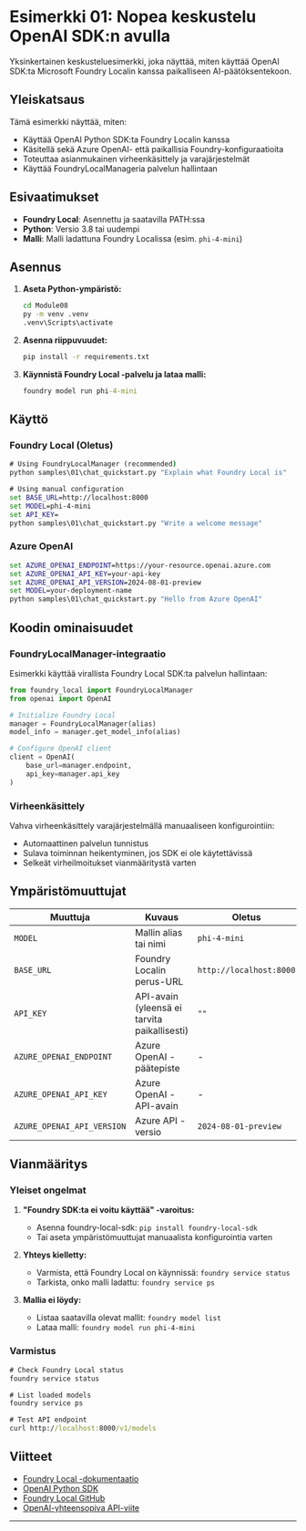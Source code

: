 <!--
CO_OP_TRANSLATOR_METADATA:
{
  "original_hash": "fb649a75048715165e76e20b366620a9",
  "translation_date": "2025-09-24T23:32:26+00:00",
  "source_file": "Module08/samples/01/README.md",
  "language_code": "fi"
}
-->
# Esimerkki 01: Nopea keskustelu OpenAI SDK:n avulla

Yksinkertainen keskusteluesimerkki, joka näyttää, miten käyttää OpenAI SDK:ta Microsoft Foundry Localin kanssa paikalliseen AI-päätöksentekoon.

## Yleiskatsaus

Tämä esimerkki näyttää, miten:
- Käyttää OpenAI Python SDK:ta Foundry Localin kanssa
- Käsitellä sekä Azure OpenAI- että paikallisia Foundry-konfiguraatioita
- Toteuttaa asianmukainen virheenkäsittely ja varajärjestelmät
- Käyttää FoundryLocalManageria palvelun hallintaan

## Esivaatimukset

- **Foundry Local**: Asennettu ja saatavilla PATH:ssa
- **Python**: Versio 3.8 tai uudempi
- **Malli**: Malli ladattuna Foundry Localissa (esim. `phi-4-mini`)

## Asennus

1. **Aseta Python-ympäristö:**
   ```cmd
   cd Module08
   py -m venv .venv
   .venv\Scripts\activate
   ```

2. **Asenna riippuvuudet:**
   ```cmd
   pip install -r requirements.txt
   ```

3. **Käynnistä Foundry Local -palvelu ja lataa malli:**
   ```cmd
   foundry model run phi-4-mini
   ```

## Käyttö

### Foundry Local (Oletus)

```cmd
# Using FoundryLocalManager (recommended)
python samples\01\chat_quickstart.py "Explain what Foundry Local is"

# Using manual configuration
set BASE_URL=http://localhost:8000
set MODEL=phi-4-mini
set API_KEY=
python samples\01\chat_quickstart.py "Write a welcome message"
```

### Azure OpenAI

```cmd
set AZURE_OPENAI_ENDPOINT=https://your-resource.openai.azure.com
set AZURE_OPENAI_API_KEY=your-api-key
set AZURE_OPENAI_API_VERSION=2024-08-01-preview
set MODEL=your-deployment-name
python samples\01\chat_quickstart.py "Hello from Azure OpenAI"
```

## Koodin ominaisuudet

### FoundryLocalManager-integraatio

Esimerkki käyttää virallista Foundry Local SDK:ta palvelun hallintaan:

```python
from foundry_local import FoundryLocalManager
from openai import OpenAI

# Initialize Foundry Local
manager = FoundryLocalManager(alias)
model_info = manager.get_model_info(alias)

# Configure OpenAI client
client = OpenAI(
    base_url=manager.endpoint,
    api_key=manager.api_key
)
```

### Virheenkäsittely

Vahva virheenkäsittely varajärjestelmällä manuaaliseen konfigurointiin:
- Automaattinen palvelun tunnistus
- Sulava toiminnan heikentyminen, jos SDK ei ole käytettävissä
- Selkeät virheilmoitukset vianmääritystä varten

## Ympäristömuuttujat

| Muuttuja | Kuvaus | Oletus | Pakollinen |
|----------|-------------|---------|----------|
| `MODEL` | Mallin alias tai nimi | `phi-4-mini` | Ei |
| `BASE_URL` | Foundry Localin perus-URL | `http://localhost:8000` | Ei |
| `API_KEY` | API-avain (yleensä ei tarvita paikallisesti) | `""` | Ei |
| `AZURE_OPENAI_ENDPOINT` | Azure OpenAI -päätepiste | - | Azurea varten |
| `AZURE_OPENAI_API_KEY` | Azure OpenAI -API-avain | - | Azurea varten |
| `AZURE_OPENAI_API_VERSION` | Azure API -versio | `2024-08-01-preview` | Ei |

## Vianmääritys

### Yleiset ongelmat

1. **"Foundry SDK:ta ei voitu käyttää" -varoitus:**
   - Asenna foundry-local-sdk: `pip install foundry-local-sdk`
   - Tai aseta ympäristömuuttujat manuaalista konfigurointia varten

2. **Yhteys kielletty:**
   - Varmista, että Foundry Local on käynnissä: `foundry service status`
   - Tarkista, onko malli ladattu: `foundry service ps`

3. **Mallia ei löydy:**
   - Listaa saatavilla olevat mallit: `foundry model list`
   - Lataa malli: `foundry model run phi-4-mini`

### Varmistus

```cmd
# Check Foundry Local status
foundry service status

# List loaded models
foundry service ps

# Test API endpoint
curl http://localhost:8000/v1/models
```

## Viitteet

- [Foundry Local -dokumentaatio](https://learn.microsoft.com/azure/ai-foundry/foundry-local/)
- [OpenAI Python SDK](https://github.com/openai/openai-python)
- [Foundry Local GitHub](https://github.com/microsoft/Foundry-Local)
- [OpenAI-yhteensopiva API-viite](https://learn.microsoft.com/azure/ai-foundry/foundry-local/how-to/how-to-integrate-with-inference-sdks)

---

